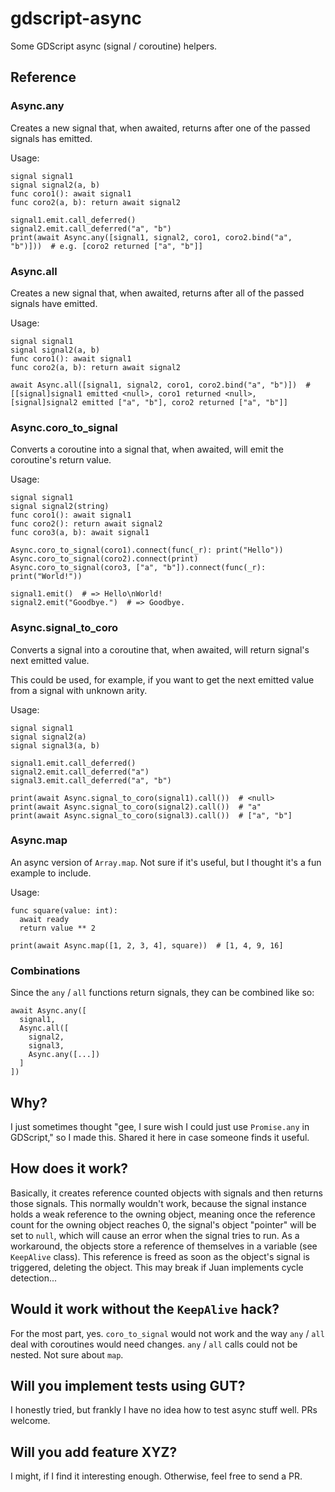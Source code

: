 # gdscript-async
Some GDScript async (signal / coroutine) helpers.

## Reference

### Async.any

Creates a new signal that, when awaited, returns after one of the passed signals has emitted.

Usage:

```gdscript
signal signal1
signal signal2(a, b)
func coro1(): await signal1
func coro2(a, b): return await signal2

signal1.emit.call_deferred()
signal2.emit.call_deferred("a", "b")
print(await Async.any([signal1, signal2, coro1, coro2.bind("a", "b")]))  # e.g. [coro2 returned ["a", "b"]]
```

### Async.all

Creates a new signal that, when awaited, returns after all of the passed signals have emitted.

Usage:

```gdscript
signal signal1
signal signal2(a, b)
func coro1(): await signal1
func coro2(a, b): return await signal2

await Async.all([signal1, signal2, coro1, coro2.bind("a", "b")])  # [[signal]signal1 emitted <null>, coro1 returned <null>, [signal]signal2 emitted ["a", "b"], coro2 returned ["a", "b"]]
```

### Async.coro_to_signal

Converts a coroutine into a signal that, when awaited, will emit the coroutine's return value.

Usage:

```gdscript
signal signal1
signal signal2(string)
func coro1(): await signal1
func coro2(): return await signal2
func coro3(a, b): await signal1

Async.coro_to_signal(coro1).connect(func(_r): print("Hello"))
Async.coro_to_signal(coro2).connect(print)
Async.coro_to_signal(coro3, ["a", "b"]).connect(func(_r): print("World!"))

signal1.emit()  # => Hello\nWorld!
signal2.emit("Goodbye.")  # => Goodbye.
```

### Async.signal_to_coro

Converts a signal into a coroutine that, when awaited, will return signal's next emitted value.

This could be used, for example, if you want to get the next emitted value from a signal with unknown arity.

Usage:

```gdscript
signal signal1
signal signal2(a)
signal signal3(a, b)

signal1.emit.call_deferred()
signal2.emit.call_deferred("a")
signal3.emit.call_deferred("a", "b")

print(await Async.signal_to_coro(signal1).call())  # <null>
print(await Async.signal_to_coro(signal2).call())  # "a"
print(await Async.signal_to_coro(signal3).call())  # ["a", "b"]
```


### Async.map

An async version of `Array.map`. Not sure if it's useful, but I thought it's a fun example to include.

Usage:

```gdscript
func square(value: int):
  await ready
  return value ** 2

print(await Async.map([1, 2, 3, 4], square))  # [1, 4, 9, 16]
```

### Combinations

Since the `any` / `all` functions return signals, they can be combined like so:

```gdscript
await Async.any([
  signal1,
  Async.all([
    signal2,
    signal3,
    Async.any([...])
  ]
])
```

## Why?

I just sometimes thought "gee, I sure wish I could just use `Promise.any` in GDScript," so I made this. Shared it here in case someone finds it useful.

## How does it work?

Basically, it creates reference counted objects with signals and then returns those signals. This normally wouldn't work, because the signal instance holds a weak reference to the owning object, meaning once the reference count for the owning object reaches 0, the signal's object "pointer" will be set to `null`, which will cause an error when the signal tries to run. As a workaround, the objects store a reference of themselves in a variable (see `KeepAlive` class). This reference is freed as soon as the object's signal is triggered, deleting the object. This may break if Juan implements cycle detection...

## Would it work without the `KeepAlive` hack?

For the most part, yes. `coro_to_signal` would not work and the way `any` / `all` deal with coroutines would need changes. `any` / `all` calls could not be nested. Not sure about `map`.

## Will you implement tests using GUT?

I honestly tried, but frankly I have no idea how to test async stuff well. PRs welcome.

## Will you add feature XYZ?

I might, if I find it interesting enough. Otherwise, feel free to send a PR.

